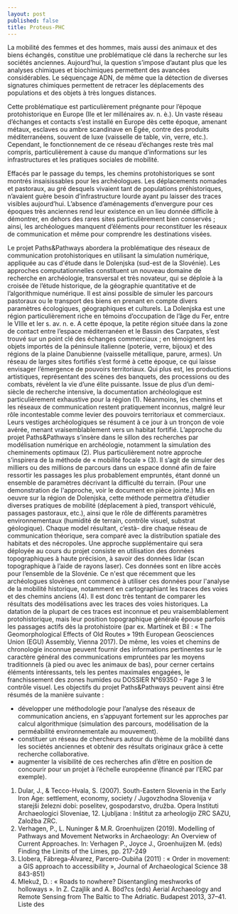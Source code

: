 ```yaml
---
layout: post
published: false
title: Proteus-PHC
---
```

La mobilité des femmes et des hommes, mais aussi des animaux et des biens échangés, constitue une problématique clé dans la recherche sur les sociétés anciennes. Aujourd’hui, la question s’impose d’autant plus que les analyses chimiques et biochimiques permettent des avancées considérables. Le séquençage ADN, de même que la détection de diverses signatures chimiques permettent de retracer les déplacements des populations et des objets à très longues distances.

Cette problématique est particulièrement prégnante pour l’époque protohistorique en Europe (IIe et Ier millénaires av. n. è.). Un vaste réseau d’échanges et contacts s’est installé en Europe dès cette époque, amenant métaux, esclaves ou ambre scandinave en Égée, contre des produits méditerranéens, souvent de luxe (vaisselle de table, vin, verre, etc.). Cependant, le fonctionnement de ce réseau d’échanges reste très mal compris, particulièrement à cause du manque d’informations sur les infrastructures et les pratiques sociales de mobilité.

Effacés par le passage du temps, les chemins protohistoriques se sont montrés insaisissables pour les archéologues. Les déplacements nomades et pastoraux, au gré desquels vivaient tant de populations préhistoriques, n’avaient guère besoin d’infrastructure lourde ayant pu laisser des traces visibles aujourd’hui. L’absence d’aménagements d’envergure pour ces époques très anciennes rend leur existence en un lieu donnée difficile à démontrer, en dehors des rares sites particulièrement bien conservés ; ainsi, les archéologues manquent d’éléments pour reconstituer les réseaux de communication et même pour comprendre les destinations visées.

Le projet Paths&Pathways abordera la problématique des réseaux de communication protohistoriques en utilisant la simulation numérique, appliquée au cas d'étude dans le Dolenjska (sud-est de la Slovénie). Les approches computationnelles constituent un nouveau domaine de recherche en archéologie, transversal et très novateur, qui se déploie à la croisée de l’étude historique, de la géographie quantitative et de l’algorithmique numérique. Il est ainsi possible de simuler les parcours pastoraux ou le transport des biens en prenant en compte divers paramètres écologiques, géographiques et culturels.
La Dolenjska est une région particulièrement riche en témoins d’occupation de l’âge du Fer, entre le VIIIe et Ier s. av. n. e. A cette
époque, la petite région située dans la zone de contact entre l’espace méditerranéen et le Bassin des Carpates, s’est trouvé sur
un point clé des échanges commerciaux ; en témoignent les objets importés de la péninsule italienne (poterie, verre, bijoux) et des
régions de la plaine Danubienne (vaisselle métallique, parure, armes). Un réseau de larges sites fortifiés s’est formé à cette
époque, ce qui laisse envisager l’émergence de pouvoirs territoriaux. Qui plus est, les productions artistiques, représentant des
scènes des banquets, des processions ou des combats, révèlent la vie d’une élite puissante. Issue de plus d’un demi-siècle de
recherche intensive, la documentation archéologique est particulièrement exhaustive pour la région (1). Néanmoins, les chemins
et les réseaux de communication restent pratiquement inconnus, malgré leur rôle incontestable comme levier des pouvoirs
territoriaux et commerciaux. Leurs vestiges archéologiques se résument à ce jour à un tronçon de voie avérée, menant
vraisemblablement vers un habitat fortifié.
L’approche du projet Paths&Pathways s’insère dans le sillon des recherches par modélisation numérique en archéologie,
notamment la simulation des cheminements optimaux (2). Plus particulièrement notre approche s’inspirera de la méthode de «
mobilité focale » (3). Il s’agit de simuler des milliers ou des millions de parcours dans un espace donné afin de faire ressortir les
passages les plus probablement empruntés, étant donné un ensemble de paramètres décrivant la difficulté du terrain. (Pour une
demonstration de l'approche, voir le document en pièce jointe.) Mis en oeuvre sur la région de Dolenjska, cette méthode permettra
d’étudier diverses pratiques de mobilité (déplacement à pied, transport véhiculé, passages pastoraux, etc.), ainsi que le rôle de
différents paramètres environnementaux (humidité de terrain, contrôle visuel, substrat géologique). Chaque model résultant, c’està-
dire chaque réseau de communication théorique, sera comparé avec la distribution spatiale des habitats et des nécropoles.
Une approche supplémentaire qui sera déployée au cours du projet consiste en utilisation des données topographiques à haute
précision, à savoir des données lidar (scan topographique à l’aide de rayons laser). Ces données sont en libre accès pour
l’ensemble de la Slovénie. Ce n'est que récemment que les archéologues slovènes ont commencé à utiliser ces données pour
l'analyse de la mobilité historique, notamment en cartographiant les traces des voies et des chemins anciens (4). Il est donc très
tentant de comparer les résultats des modélisations avec les traces des voies historiques. La datation de la plupart de ces traces
est inconnue et peu vraisemblablement protohistorique, mais leur position topographique générale épouse parfois les passages
actifs dès la protohistoire (par ex. Martínek et Bíl : « The Geomorphological Effects of Old Routes » 19th European Geosciences
Union (EGU) Assembly, Vienna 2017). De même, les voies et chemins de chronologie inconnue peuvent fournir des informations
pertinentes sur le caractère général des communications empruntées par les moyens traditionnels (à pied ou avec les animaux de
bas), pour cerner certains éléments intéressants, tels les pentes maximales engagées, le franchissement des zones humides ou
DOSSIER N°69350 - Page 3
le contrôle visuel.
Les objectifs du projet Paths&Pathways peuvent ainsi être résumés de la manière suivante :
- développer une méthodologie pour l’analyse des réseaux de communication anciens, en s’appuyant fortement sur les approches
par calcul algorithmique (simulation des parcours, modélisation de la perméabilité environnementale au mouvement).
- constituer un réseau de chercheurs autour du thème de la mobilité dans les sociétés anciennes et obtenir des résultats originaux
grâce à cette recherche collaborative.
- augmenter la visibilité de ces recherches afin d’être en position de concourir pour un projet à l’échelle européenne (financé par
l’ERC par exemple).
1) Dular, J., & Tecco-Hvala, S. (2007). South-Eastern Slovenia in the Early Iron Age: settlement, economy, society / Jugovzhodna
Slovenija v starejši železni dobi: poselitev, gospodarstvo, družba. Opera Instituti Archaeologici Sloveniae, 12. Ljubljana : Inštitut za
arheologijo ZRC SAZU, Založba ZRC.
2) Verhagen, P., L. Nuninger & M.R. Groenhuijzen (2019). Modelling of Pathways and Movement Networks in Archaeology: An
Overview of Current Approaches. In: Verhagen P., Joyce J., Groenhuijzen M. (eds) Finding the Limits of the Limes, pp. 217-249
3) Llobera, Fábrega-Álvarez, Parcero-Oubiña (2011) : « Order in movement: a GIS approach to accessibility », Journal of
Archaeological Science 38 843-851)
4) Mlekuž, D. : « Roads to nowhere? Disentangling meshworks of holloways ». In Z. Czajlik and A. Böd?cs (eds) Aerial
Archaeology and Remote Sensing from The Baltic to The Adriatic. Budapest 2013, 37–41.
Liste des
